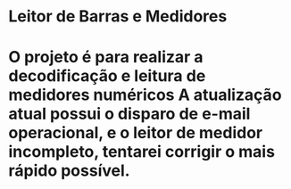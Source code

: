 <h1> Leitor de Barras e Medidores <h1>

O projeto é para realizar a decodificação e leitura de medidores numéricos
A atualização atual possui o disparo de e-mail operacional, e o leitor de medidor incompleto, tentarei corrigir o mais rápido possível.
